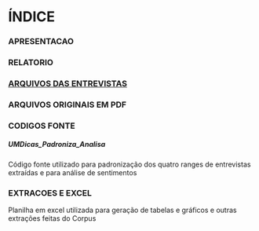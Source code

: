 # ÍNDICE

### APRESENTACAO
### RELATORIO
### [ARQUIVOS DAS ENTREVISTAS]([url](https://github.com/alexandrafernandesHD/avd-MHD/tree/main/Arquivo_UMSombra/UMDicas/ARQUIVOS%20DAS%20ENTREVISTAS))
### ARQUIVOS ORIGINAIS EM PDF
### CODIGOS FONTE
##### UMDicas_Padroniza_Analisa
Código fonte utilizado para padronização dos quatro ranges de entrevistas extraídas e para análise de sentimentos
### EXTRACOES E EXCEL
Planilha em excel utilizada para geração de tabelas e gráficos e outras extrações feitas do Corpus
